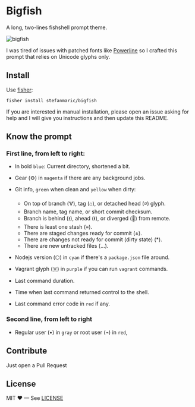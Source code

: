 Bigfish
=======

A long, two-lines fishshell prompt theme.

![bigfish](https://cloud.githubusercontent.com/assets/1009040/20610008/1448be08-b26a-11e6-9363-820eb279d419.gif)

I was tired of issues with patched fonts like [Powerline](https://github.com/powerline/powerline) so I crafted this prompt that relies on Unicode glyphs only.


## Install

Use [fisher](https://github.com/jorgebucaran/fisher):

```shell
fisher install stefanmaric/bigfish
```

If you are interested in manual installation, please open an issue asking for help and I will give you instructions and then update this README.


## Know the prompt

### First line, from left to right:

* In bold `blue`: Current directory, shortened a bit.
* Gear (⚙) in `magenta` if there are any background jobs.
* Git info, `green` when clean and `yellow` when dirty:
  * On top of branch (🜉), tag (⌂), or detached head (⌀) glyph.
  * Branch name, tag name, or short commit checksum.
  * Branch is behind (⭳), ahead (⭱), or diverged (🔀) from remote.
  * There is least one stash (≡).
  * There are staged changes ready for commit (±).
  * There are changes not ready for commit (dirty state) (\*).
  * There are new untracked files (…).
* Nodejs version (⬡) in `cyan` if there's a `package.json` file around.
* Vagrant glyph (🇻) in `purple` if you can run `vagrant` commands.


* Last command duration.
* Time when last command returned control to the shell.
* Last command error code in `red` if any.

### Second line, from left to right

* Regular user (•) in `gray` or root user (⌁) in `red`,


## Contribute

Just open a Pull Request


## License

MIT ♥ — See [LICENSE](./LICENSE)
